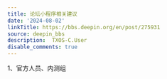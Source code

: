 ```yaml
---
title: 论坛小程序相关建议
date: '2024-08-02'
linkTitle: https://bbs.deepin.org/en/post/275931
source: deepin_bbs
description:  TXOS-C.User 
disable_comments: true
---
```

1、官方人员、内测组
